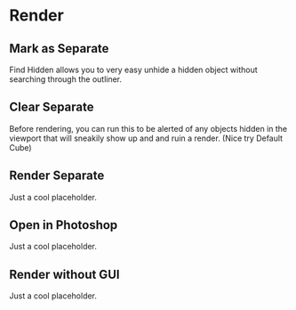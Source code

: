 # Render



## Mark as Separate

Find Hidden allows you to very easy unhide a hidden object without searching through the outliner.

## Clear Separate

Before rendering, you can run this to be alerted of any objects hidden in the viewport that will
sneakily show up and and ruin a render. (Nice try Default Cube)

## Render Separate

Just a cool placeholder.

## Open in Photoshop

Just a cool placeholder.

## Render without GUI

Just a cool placeholder.
